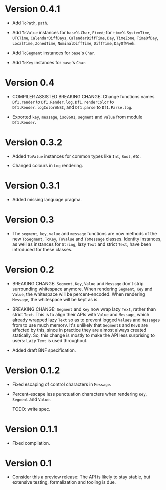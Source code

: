 # Version 0.4.1

* Add `ToPath`, `path`.

* Add `ToValue` instances for `base`'s `Char`, `Fixed`; for `time`'s
  `SystemTime`, `UTCTime`, `CalendarDiffDays`, `CalendarDiffTime`, `Day`,
  `TimeZone`, `TimeOfDay`, `LocalTime`, `ZonedTime`, `NominalDiffTime`,
  `DiffTime`, `DayOfWeek`.

* Add `ToSegment` instances for `base`'s `Char`.

* Add `ToKey` instances for `base`'s `Char`.

# Version 0.4

* COMPILER ASSISTED BREAKING CHANGE: Change functions names `Df1.render` to
  `Df1.Render.log`, `Df1.renderColor` to `Df1.Render.logColorANSI`, and
  `Df1.parse` to `Df1.Parse.log`.

* Exported `key`, `message`, `iso8601`, `segment` and `value` from module
  `Df1.Render`.


# Version 0.3.2

* Added `ToValue` instances for common types like `Int`, `Bool`, etc.

* Changed colours in `Log` rendering.


# Version 0.3.1

* Added missing language pragma.


# Version 0.3

* The `segment`, `key`, `value` and `message` functions are now methods of the
  new `ToSegment`, `ToKey`, `ToValue` and `ToMessage` classes.  Identity
  instances, as well as instances for `String`, lazy `Text` and strict `Text`,
  have been introduced for these classes.


# Version 0.2

* BREAKING CHANGE: `Segment`, `Key`, `Value` and `Message` don't strip
  surrounding whitespace anymore. When rendering `Segment`, `Key` and `Value`,
  the whitespace will be percent-encoded. When rendering `Message`, the
  whitespace will be kept as is.

* BREAKING CHANGE: `Segment` and `Key` now wrap lazy `Text`, rather than strict
  `Text`. This is to align their APIs with `Value` and `Message`, which already
  wrapped lazy `Text` so as to prevent logged `Value`s and `Message`s from
  to use much memory. It's unlikely that `Segment`s and `Key`s are affected by
  this, since in practice they are almost always created statically. So, this
  change is mostly to make the API less surprising to users: Lazy `Text` is used
  throughout.

* Added draft BNF specification.


# Version 0.1.2

* Fixed escaping of control characters in `Message`.

* Percent-escape less punctuation characters when rendering `Key`,
  `Segment` and `Value`.

  TODO: write spec.


# Version 0.1.1

* Fixed compilation.


# Version 0.1

* Consider this a preview release: The API is likely to stay stable, but
  extensive testing, formalization and tooling is due.
